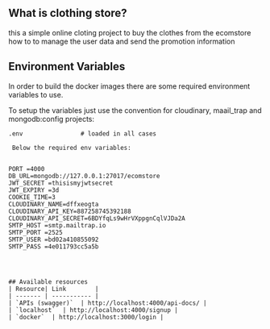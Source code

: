 



## What is clothing store?
 this a simple online cloting project to buy the clothes from the ecomstore how to to manage the user data and send the promotion information





## Environment Variables
In order to build the docker images there are some required environment variables to use.

To setup the variables just use the convention for cloudinary, maail_trap and mongodb:config projects:

```
.env                # loaded in all cases

 Below the required env variables:


PORT =4000
DB_URL=mongodb://127.0.0.1:27017/ecomstore
JWT_SECRET =thisismyjwtsecret
JWT_EXPIRY =3d
COOKIE_TIME=3
CLOUDINARY_NAME=dffxeogta
CLOUDINARY_API_KEY=887258745392188
CLOUDINARY_API_SECRET=6BDYfqLs9wHrVXppgnCqlVJDa2A
SMTP_HOST =smtp.mailtrap.io
SMTP_PORT =2525
SMTP_USER =bd02a410855092
SMTP_PASS =4e011793cc5a5b




## Available resources
| Resource| Link        |
| ------- | ----------- |
| `APIs (swagger)`  | http://localhost:4000/api-docs/ |
| `localhost`  | http://localhost:4000/signup |
| `docker`  | http://localhost:3000/login |


